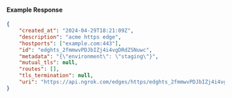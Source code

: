 <!-- Code generated for API Clients. DO NOT EDIT. -->

#### Example Response

```json
{
	"created_at": "2024-04-29T18:21:09Z",
	"description": "acme https edge",
	"hostports": ["example.com:443"],
	"id": "edghts_2fmmwvPDJbIZj4i4vgDRdZSNuwc",
	"metadata": "{\"environment\": \"staging\"}",
	"mutual_tls": null,
	"routes": [],
	"tls_termination": null,
	"uri": "https://api.ngrok.com/edges/https/edghts_2fmmwvPDJbIZj4i4vgDRdZSNuwc"
}
```
